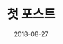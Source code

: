 ---
layout: post
title: "첫 포스트"
date: 2018-08-27
excerpt: "테스트~!"
project: true
tag:
 -blog
comments: true
---